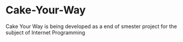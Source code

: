 # Cake-Your-Way
Cake Your Way is being developed as a end of smester project for the subject of Internet Programming
